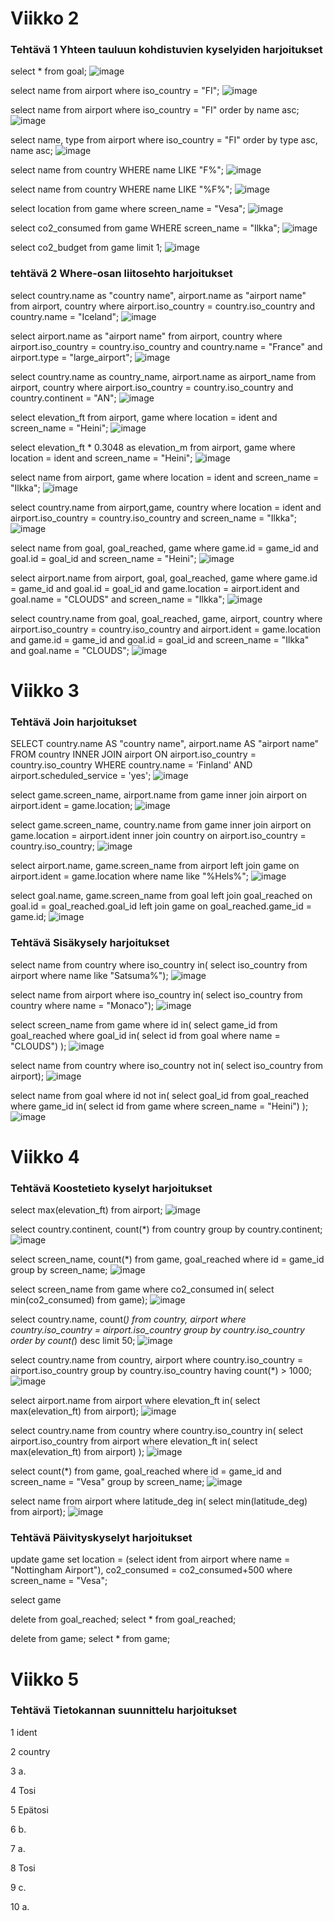# Viikko 2 

### Tehtävä 1 Yhteen tauluun kohdistuvien kyselyiden harjoitukset
select * from goal;
![image](https://github.com/user-attachments/assets/7473ab71-c689-4cf7-a03b-fac2af4eb88f)

select name from airport where iso_country = "FI";
![image](https://github.com/user-attachments/assets/1660f6c0-3201-48db-82c8-f2a6ab8420c4)

select name from airport where iso_country = "FI" order by name asc;
![image](https://github.com/user-attachments/assets/00a1e3cc-0baa-4830-9345-768ced7433a7)

select name, type from airport where iso_country  = "FI" order by type asc, name asc;
![image](https://github.com/user-attachments/assets/d2652ac1-9a1e-4207-8514-9113625e9cea)

select name from country WHERE name LIKE "F%";
![image](https://github.com/user-attachments/assets/bb52c5c9-24a2-427a-915c-05e7a8f2b87b)

select name from country WHERE name LIKE "%F%";
![image](https://github.com/user-attachments/assets/f9959560-9365-4694-b769-2586490192c7)

select location from game where screen_name = "Vesa";
![image](https://github.com/user-attachments/assets/6f3c32dd-ea48-438e-b002-eef01a739b81)

select co2_consumed from game WHERE screen_name = "Ilkka";
![image](https://github.com/user-attachments/assets/c3c772fb-8a99-4792-b08e-f3045eb6f9e8)

select co2_budget from game limit 1;
![image](https://github.com/user-attachments/assets/cbfbf838-9087-4c47-ac2a-a4820d92dc96)

### tehtävä 2 Where-osan liitosehto harjoitukset

select country.name as "country name", airport.name as "airport name" from airport, country where airport.iso_country = country.iso_country and country.name = "Iceland";
![image](https://github.com/user-attachments/assets/e79d14b8-9524-4f58-a8fb-6ca9c680361c)

select airport.name as "airport name" from airport, country where airport.iso_country = country.iso_country and country.name = "France" and airport.type = "large_airport";
![image](https://github.com/user-attachments/assets/12446c6b-c153-4b5f-962f-420a2424e8e7)

select country.name as country_name, airport.name as airport_name from airport, country where airport.iso_country = country.iso_country and country.continent = "AN";
![image](https://github.com/user-attachments/assets/ead0c65c-25c2-493d-a342-f77f94b11cfe)

select elevation_ft from airport, game where location = ident and screen_name = "Heini";
![image](https://github.com/user-attachments/assets/7bfa76d7-afb7-4b41-96f5-00962055ab95)

select elevation_ft * 0.3048 as elevation_m from airport, game where location = ident and screen_name = "Heini";
![image](https://github.com/user-attachments/assets/fb22c739-34e7-46c3-99be-fea9eed092ad)

select name from airport, game where location = ident and screen_name = "Ilkka";
![image](https://github.com/user-attachments/assets/afd4bb90-5815-49b8-806f-24c9f2f9fbe8)

select country.name from airport,game, country where location = ident and airport.iso_country = country.iso_country and screen_name = "Ilkka";
![image](https://github.com/user-attachments/assets/d8e4659e-c1d9-4ee4-84f5-507e93a2ba9c)

select name from goal, goal_reached, game where game.id = game_id and goal.id = goal_id and screen_name = "Heini";
![image](https://github.com/user-attachments/assets/32991598-b7ed-4e7d-bb70-aafb1c5e0571)

select airport.name from airport, goal, goal_reached, game where game.id = game_id and goal.id = goal_id and game.location = airport.ident and goal.name = "CLOUDS" and screen_name = "Ilkka";
![image](https://github.com/user-attachments/assets/843c9718-d7a2-43ab-b0c5-8dc16dc6f09a)

select country.name from goal, goal_reached, game, airport, country where airport.iso_country = country.iso_country and airport.ident = game.location and game.id = game_id and goal.id = goal_id and screen_name = "Ilkka" and goal.name = "CLOUDS";
![image](https://github.com/user-attachments/assets/97bdde8c-5d63-4894-b952-29e022eb5bea)

# Viikko 3 

### Tehtävä Join harjoitukset

SELECT country.name AS "country name", airport.name AS "airport name" FROM country INNER JOIN airport ON airport.iso_country = country.iso_country WHERE country.name = 'Finland' AND airport.scheduled_service = 'yes';
![image](https://github.com/user-attachments/assets/50ac2792-4ee6-457c-9ea1-603ac1810ea8)

select game.screen_name, airport.name from game inner join airport on airport.ident = game.location;
![image](https://github.com/user-attachments/assets/9a75231a-5143-47a4-9a0b-54b8a2bf3707)

select game.screen_name, country.name from game inner join airport on game.location = airport.ident inner join country on airport.iso_country = country.iso_country;
![image](https://github.com/user-attachments/assets/3efe7403-e479-4a6a-aae5-61c2e67466af)

select airport.name, game.screen_name from airport left join game on airport.ident = game.location where name like "%Hels%";
![image](https://github.com/user-attachments/assets/2c0311cb-f467-4ecb-8a94-291e4c98800c)

select goal.name, game.screen_name from goal left join goal_reached on goal.id = goal_reached.goal_id left join game on goal_reached.game_id = game.id;
![image](https://github.com/user-attachments/assets/2b1f8887-10e6-4289-a214-77caac314564)

### Tehtävä Sisäkysely harjoitukset

select name from country where iso_country in( select iso_country from airport where name like "Satsuma%");
![image](https://github.com/user-attachments/assets/86ddcb4b-b1cc-4900-989a-e7038bf8ebb2)

select name from airport where iso_country in( select iso_country from country where name = "Monaco");
![image](https://github.com/user-attachments/assets/422e8d95-4a6c-46a7-b9c3-c9051fbdd485)

select screen_name from game where id in( select game_id from goal_reached where goal_id in( select id from goal where name = "CLOUDS") );
![image](https://github.com/user-attachments/assets/fa3c4a19-ab74-4642-936b-0cb3597abfcf)

select name from country where iso_country not in( select iso_country from airport);
![image](https://github.com/user-attachments/assets/44b742c2-1c42-443f-994b-36ead5dad305)

select name from goal where id not in( select goal_id from goal_reached where game_id in( select id from game where screen_name = "Heini") );
![image](https://github.com/user-attachments/assets/4f518387-c18d-4a66-aac1-9ebfb38e8f0d)

# Viikko 4 

### Tehtävä Koostetieto kyselyt harjoitukset

select max(elevation_ft) from airport;
![image](https://github.com/user-attachments/assets/20ecc190-4111-4526-b2d0-66bcf685f465)

select country.continent, count(*) from country group by country.continent;
![image](https://github.com/user-attachments/assets/aea7ae5f-7bb3-4609-a1ce-05fdba980879)

select screen_name, count(*) from game, goal_reached where id = game_id group by screen_name;
![image](https://github.com/user-attachments/assets/152fa668-4f77-499b-b3d0-bf0e5d321805)

select screen_name from game where co2_consumed in( select min(co2_consumed) from game);
![image](https://github.com/user-attachments/assets/e39148d0-a277-46d8-a354-b26e2ffea81d)

select country.name, count(*) from country, airport where country.iso_country = airport.iso_country group by country.iso_country order by count(*) desc limit 50;
![image](https://github.com/user-attachments/assets/f213ccb3-769a-4ba4-9cf6-cec43da5c2e7)

select country.name from country, airport where country.iso_country = airport.iso_country group by country.iso_country having count(*) > 1000;
![image](https://github.com/user-attachments/assets/d56dd366-f8fb-4d38-9f21-27875054dcc0)

select airport.name from airport where elevation_ft in( select max(elevation_ft) from airport);
![image](https://github.com/user-attachments/assets/8a458612-bf5e-4076-acb7-f2522a177d4b)

select country.name from country where country.iso_country in( select airport.iso_country from airport where elevation_ft in( select max(elevation_ft) from airport) );
![image](https://github.com/user-attachments/assets/8fa07994-c9da-4cef-88c3-7193c3677625)

select count(*) from game, goal_reached where id = game_id and screen_name = "Vesa" group by screen_name;
![image](https://github.com/user-attachments/assets/ae548da3-4a33-4fdc-83da-52e900474a5e)

select name from airport where latitude_deg in( select min(latitude_deg) from airport);
![image](https://github.com/user-attachments/assets/49a987ca-4e63-4d3f-9f49-82a270d7e98d)

### Tehtävä Päivityskyselyt harjoitukset

update game set location = (select ident from airport where name = "Nottingham Airport"), co2_consumed = co2_consumed+500 where screen_name = "Vesa";

select game

delete from goal_reached; select * from goal_reached;

delete from game; select * from game;

# Viikko 5

### Tehtävä Tietokannan suunnittelu harjoitukset

1 ident

2 country

3 a.

4 Tosi

5 Epätosi

6 b.

7 a.

8 Tosi

9 c.

10 a.















